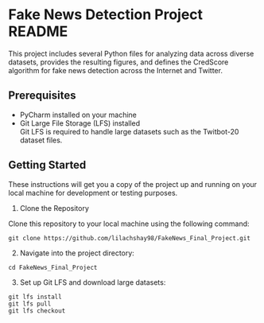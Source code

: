 # Fake News Detection Project README

This project includes several Python files for analyzing data across diverse datasets, provides the resulting figures, and 
defines the CredScore algorithm for fake news detection across the Internet and Twitter.

## Prerequisites

* PyCharm installed on your machine
* Git Large File Storage (LFS) installed  
  Git LFS is required to handle large datasets such as the Twitbot-20 dataset files.

## Getting Started
These instructions will get you a copy of the project up and running on your local machine for development or testing purposes.

1. Clone the Repository
   
Clone this repository to your local machine using the following command:

  ```
  git clone https://github.com/lilachshay98/FakeNews_Final_Project.git
  ```

2. Navigate into the project directory:
   
  ```
  cd FakeNews_Final_Project
  ```

3. Set up Git LFS and download large datasets:

  ```
  git lfs install
  git lfs pull
  git lfs checkout
  ```

